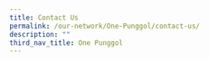 ```yaml
---
title: Contact Us
permalink: /our-network/One-Punggol/contact-us/
description: ""
third_nav_title: One Punggol
---
```


